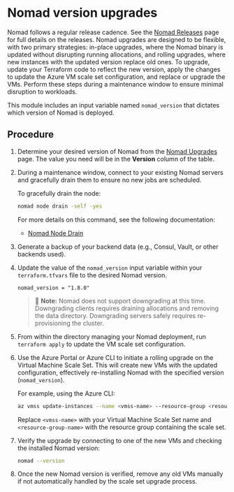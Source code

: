 # Nomad version upgrades

Nomad follows a regular release cadence. See the [Nomad Releases](https://developer.hashicorp.com/nomad/docs/v1.8.x/release-notes) page for full details on the releases. Nomad upgrades are designed to be flexible, with two primary strategies: in-place upgrades, where the Nomad binary is updated without disrupting running allocations, and rolling upgrades, where new instances with the updated version replace old ones. To upgrade, update your Terraform code to reflect the new version, apply the changes to update the Azure VM scale set configuration, and replace or upgrade the VMs. Perform these steps during a maintenance window to ensure minimal disruption to workloads.

This module includes an input variable named `nomad_version` that dictates which version of Nomad is deployed.

## Procedure

1. Determine your desired version of Nomad from the [Nomad Upgrades](https://developer.hashicorp.com/nomad/docs/upgrade) page. The value you need will be in the **Version** column of the table.

2. During a maintenance window, connect to your existing Nomad servers and gracefully drain them to ensure no new jobs are scheduled.

    To gracefully drain the node:

    ```sh
    nomad node drain -self -yes
    ```

    For more details on this command, see the following documentation:

    - [Nomad Node Drain](https://developer.hashicorp.com/nomad/docs/commands/node/drain)

3. Generate a backup of your backend data (e.g., Consul, Vault, or other backends used).

4. Update the value of the `nomad_version` input variable within your `terraform.tfvars` file to the desired Nomad version.

    ```hcl
    nomad_version = "1.8.0"
    ```
   > 📝 **Note:** Nomad does not support downgrading at this time. Downgrading clients requires draining allocations and removing the data directory. Downgrading servers safely requires re-provisioning the cluster.

5. From within the directory managing your Nomad deployment, run `terraform apply` to update the VM scale set configuration.

6. Use the Azure Portal or Azure CLI to initiate a rolling upgrade on the Virtual Machine Scale Set. This will create new VMs with the updated configuration, effectively re-installing Nomad with the specified version (`nomad_version`).

    For example, using the Azure CLI:

    ```sh
    az vmss update-instances --name <vmss-name> --resource-group <resource-group-name>
    ```

    Replace `<vmss-name>` with your Virtual Machine Scale Set name and `<resource-group-name>` with the resource group containing the scale set.

7. Verify the upgrade by connecting to one of the new VMs and checking the installed Nomad version:

    ```sh
    nomad --version
    ```

8. Once the new Nomad version is verified, remove any old VMs manually if not automatically handled by the scale set upgrade process.
